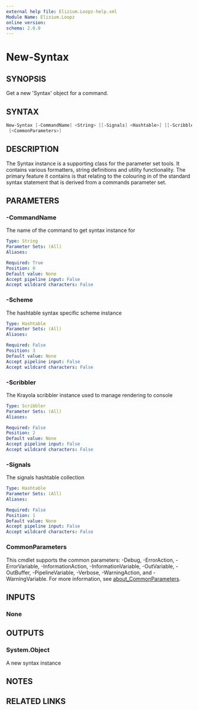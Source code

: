 ```yaml
---
external help file: Elizium.Loopz-help.xml
Module Name: Elizium.Loopz
online version:
schema: 2.0.0
---
```


# New-Syntax

## SYNOPSIS

Get a new 'Syntax' object for a command.

## SYNTAX

```powershell
New-Syntax [-CommandName] <String> [[-Signals] <Hashtable>] [[-Scribbler] <Scribbler>] [[-Scheme] <Hashtable>]
 [<CommonParameters>]
```

## DESCRIPTION

The Syntax instance is a supporting class for the parameter set tools. It contains
various formatters, string definitions and utility functionality. The primary feature
it contains is that relating to the colouring in of the standard syntax statement
that is derived from a commands parameter set.

## PARAMETERS

### -CommandName

The name of the command to get syntax instance for

```yaml
Type: String
Parameter Sets: (All)
Aliases:

Required: True
Position: 0
Default value: None
Accept pipeline input: False
Accept wildcard characters: False
```

### -Scheme

The hashtable syntax specific scheme instance

```yaml
Type: Hashtable
Parameter Sets: (All)
Aliases:

Required: False
Position: 3
Default value: None
Accept pipeline input: False
Accept wildcard characters: False
```

### -Scribbler

The Krayola scribbler instance used to manage rendering to console

```yaml
Type: Scribbler
Parameter Sets: (All)
Aliases:

Required: False
Position: 2
Default value: None
Accept pipeline input: False
Accept wildcard characters: False
```

### -Signals

The signals hashtable collection

```yaml
Type: Hashtable
Parameter Sets: (All)
Aliases:

Required: False
Position: 1
Default value: None
Accept pipeline input: False
Accept wildcard characters: False
```

### CommonParameters

This cmdlet supports the common parameters: -Debug, -ErrorAction, -ErrorVariable, -InformationAction, -InformationVariable, -OutVariable, -OutBuffer, -PipelineVariable, -Verbose, -WarningAction, and -WarningVariable. For more information, see [about_CommonParameters](http://go.microsoft.com/fwlink/?LinkID=113216).

## INPUTS

### None

## OUTPUTS

### System.Object

A new syntax instance

## NOTES

## RELATED LINKS
